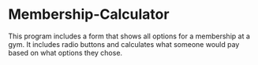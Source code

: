 # Membership-Calculator
This program includes a form that shows all options for a membership at a gym. It includes radio buttons and calculates 
what someone would pay based on what options they chose. 
